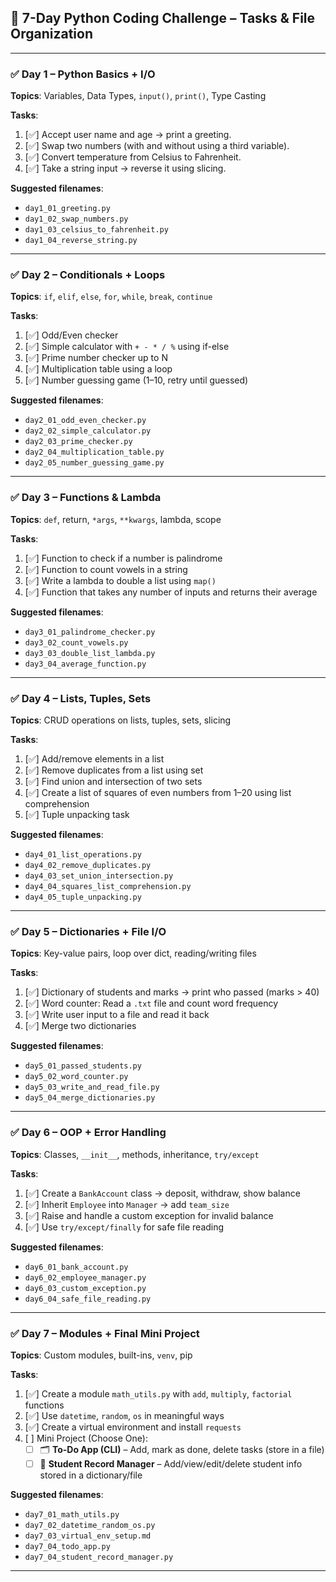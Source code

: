 ## 📅 7-Day Python Coding Challenge – Tasks & File Organization

---

### ✅ Day 1 – Python Basics + I/O

**Topics**: Variables, Data Types, `input()`, `print()`, Type Casting

**Tasks**:
1. [✅] Accept user name and age → print a greeting.
2. [✅] Swap two numbers (with and without using a third variable).
3. [✅] Convert temperature from Celsius to Fahrenheit.
4. [✅] Take a string input → reverse it using slicing.

**Suggested filenames**:
- `day1_01_greeting.py`  
- `day1_02_swap_numbers.py`  
- `day1_03_celsius_to_fahrenheit.py`  
- `day1_04_reverse_string.py`  

---

### ✅ Day 2 – Conditionals + Loops

**Topics**: `if`, `elif`, `else`, `for`, `while`, `break`, `continue`

**Tasks**:
1. [✅] Odd/Even checker
2. [✅] Simple calculator with `+ - * / %` using if-else
3. [✅] Prime number checker up to N
4. [✅] Multiplication table using a loop
5. [✅] Number guessing game (1–10, retry until guessed)

**Suggested filenames**:
- `day2_01_odd_even_checker.py`  
- `day2_02_simple_calculator.py`  
- `day2_03_prime_checker.py`  
- `day2_04_multiplication_table.py`  
- `day2_05_number_guessing_game.py`  

---

### ✅ Day 3 – Functions & Lambda

**Topics**: `def`, return, `*args`, `**kwargs`, lambda, scope

**Tasks**:
1. [✅] Function to check if a number is palindrome
2. [✅] Function to count vowels in a string
3. [✅] Write a lambda to double a list using `map()`
4. [✅] Function that takes any number of inputs and returns their average

**Suggested filenames**:
- `day3_01_palindrome_checker.py`  
- `day3_02_count_vowels.py`  
- `day3_03_double_list_lambda.py`  
- `day3_04_average_function.py`  

---

### ✅ Day 4 – Lists, Tuples, Sets

**Topics**: CRUD operations on lists, tuples, sets, slicing

**Tasks**:
1. [✅] Add/remove elements in a list
2. [✅] Remove duplicates from a list using set
3. [✅] Find union and intersection of two sets
4. [✅] Create a list of squares of even numbers from 1–20 using list comprehension
5. [✅] Tuple unpacking task

**Suggested filenames**:
- `day4_01_list_operations.py`  
- `day4_02_remove_duplicates.py`  
- `day4_03_set_union_intersection.py`  
- `day4_04_squares_list_comprehension.py`  
- `day4_05_tuple_unpacking.py`  

---

### ✅ Day 5 – Dictionaries + File I/O

**Topics**: Key-value pairs, loop over dict, reading/writing files

**Tasks**:
1. [✅] Dictionary of students and marks → print who passed (marks > 40)
2. [✅] Word counter: Read a `.txt` file and count word frequency
3. [✅] Write user input to a file and read it back
4. [✅] Merge two dictionaries

**Suggested filenames**:
- `day5_01_passed_students.py`  
- `day5_02_word_counter.py`  
- `day5_03_write_and_read_file.py`  
- `day5_04_merge_dictionaries.py`  

---

### ✅ Day 6 – OOP + Error Handling

**Topics**: Classes, `__init__`, methods, inheritance, `try/except`

**Tasks**:
1. [✅] Create a `BankAccount` class → deposit, withdraw, show balance
2. [✅] Inherit `Employee` into `Manager` → add `team_size`
3. [✅] Raise and handle a custom exception for invalid balance
4. [✅] Use `try/except/finally` for safe file reading

**Suggested filenames**:
- `day6_01_bank_account.py`  
- `day6_02_employee_manager.py`  
- `day6_03_custom_exception.py`  
- `day6_04_safe_file_reading.py`  

---

### ✅ Day 7 – Modules + Final Mini Project

**Topics**: Custom modules, built-ins, `venv`, pip

**Tasks**:
1. [✅] Create a module `math_utils.py` with `add`, `multiply`, `factorial` functions
2. [✅] Use `datetime`, `random`, `os` in meaningful ways
3. [✅] Create a virtual environment and install `requests`
4. [ ] Mini Project (Choose One):
   - [ ] 🗂️ **To-Do App (CLI)** – Add, mark as done, delete tasks (store in a file)
   - [ ] 📝 **Student Record Manager** – Add/view/edit/delete student info stored in a dictionary/file

**Suggested filenames**:
- `day7_01_math_utils.py`  
- `day7_02_datetime_random_os.py`  
- `day7_03_virtual_env_setup.md`  
- `day7_04_todo_app.py`  
- `day7_04_student_record_manager.py`  

---

